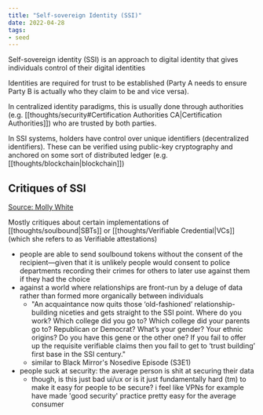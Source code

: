 ```yaml
---
title: "Self-sovereign Identity (SSI)"
date: 2022-04-28
tags:
- seed
---
```


Self-sovereign identity (SSI) is an approach to digital identity that gives individuals control of their digital identities

Identities are required for trust to be established (Party A needs to ensure Party B is actually who they claim to be and vice versa).

In centralized identity paradigms, this is usually done through authorities (e.g. [[thoughts/security#Certification Authorities CA|Certification Authorities]]) who are trusted by both parties.

In SSI systems, holders have control over unique identifiers (decentralized identifiers). These can be verified using public-key cryptography and anchored on some sort of distributed ledger (e.g. [[thoughts/blockchain|blockchain]])

## Critiques of SSI
[Source: Molly White](https://blog.mollywhite.net/is-acceptably-non-dystopian-self-sovereign-identity-even-possible/)

Mostly critiques about certain implementations of [[thoughts/soulbound|SBTs]] or [[thoughts/Verifiable Credential|VCs]] (which she refers to as Verifiable attestations)
- people are able to send soulbound tokens without the consent of the recipient—given that it is unlikely people would consent to police departments recording their crimes for others to later use against them if they had the choice
- against a world where relationships are front-run by a deluge of data rather than formed more organically between individuals
	- "An acquaintance now quits those ‘old-fashioned’ relationship-building niceties and gets straight to the SSI point. Where do you work? Which college did you go to? Which college did your parents go to? Republican or Democrat? What’s your gender? Your ethnic origins? Do you have this gene or the other one? If you fail to offer up the requisite verifiable claims then you fail to get to ‘trust building’ first base in the SSI century."
	- similar to Black Mirror's Nosedive Episode (S3E1)
- people suck at security: the average person is shit at securing their data
	- though, is this just bad ui/ux or is it just fundamentally hard (tm) to make it easy for people to be secure? i feel like VPNs for example have made 'good security' practice pretty easy for the average consumer
